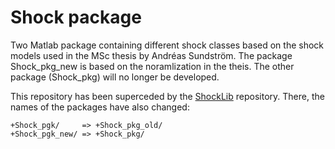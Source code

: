 # Shock package
Two Matlab package containing different shock classes based on the shock models used in the MSc thesis by Andréas Sundström. The package Shock_pkg_new is based on the noramlization in the theis. The other package (Shock_pkg) will no longer be developed.

This repository has been superceded by the [ShockLib](https://github.com/andsunds/ShockLib) repository. There, the names of the packages have also changed:
```
+Shock_pgk/     => +Shock_pkg_old/   
+Shock_pgk_new/ => +Shock_pkg/
```
